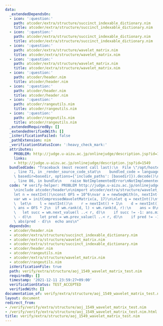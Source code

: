 ```yaml
---
data:
  _extendedDependsOn:
  - icon: ':question:'
    path: atcoder/extra/structure/succinct_indexable_dictionary.nim
    title: atcoder/extra/structure/succinct_indexable_dictionary.nim
  - icon: ':question:'
    path: atcoder/extra/structure/succinct_indexable_dictionary.nim
    title: atcoder/extra/structure/succinct_indexable_dictionary.nim
  - icon: ':question:'
    path: atcoder/extra/structure/wavelet_matrix.nim
    title: atcoder/extra/structure/wavelet_matrix.nim
  - icon: ':question:'
    path: atcoder/extra/structure/wavelet_matrix.nim
    title: atcoder/extra/structure/wavelet_matrix.nim
  - icon: ':question:'
    path: atcoder/header.nim
    title: atcoder/header.nim
  - icon: ':question:'
    path: atcoder/header.nim
    title: atcoder/header.nim
  - icon: ':question:'
    path: atcoder/rangeutils.nim
    title: atcoder/rangeutils.nim
  - icon: ':question:'
    path: atcoder/rangeutils.nim
    title: atcoder/rangeutils.nim
  _extendedRequiredBy: []
  _extendedVerifiedWith: []
  _isVerificationFailed: false
  _pathExtension: nim
  _verificationStatusIcon: ':heavy_check_mark:'
  attributes:
    PROBLEM: http://judge.u-aizu.ac.jp/onlinejudge/description.jsp?id=1549
    links:
    - http://judge.u-aizu.ac.jp/onlinejudge/description.jsp?id=1549
  bundledCode: "Traceback (most recent call last):\n  File \"/opt/hostedtoolcache/Python/3.10.6/x64/lib/python3.10/site-packages/onlinejudge_verify/documentation/build.py\"\
    , line 71, in _render_source_code_stat\n    bundled_code = language.bundle(stat.path,\
    \ basedir=basedir, options={'include_paths': [basedir]}).decode()\n  File \"/opt/hostedtoolcache/Python/3.10.6/x64/lib/python3.10/site-packages/onlinejudge_verify/languages/nim.py\"\
    , line 86, in bundle\n    raise NotImplementedError\nNotImplementedError\n"
  code: "# verify-helper: PROBLEM http://judge.u-aizu.ac.jp/onlinejudge/description.jsp?id=1549\n\
    \ninclude atcoder/header\n\nimport atcoder/extra/structure/wavelet_matrix\n\n\
    let n = nextInt()\nconst OFS = 10^6\nvar a = newSeqWith(n, nextInt() + OFS)\n\
    var wm = initCompressedWaveletMatrix(a, 17)\n\nlet q = nextInt()\nfor i in 0..<q:\n\
    \  let\n    l = nextInt()\n    r = nextInt() + 1\n    d = nextInt() + OFS\n  var\
    \ ans = OFS * 2\n  if wm.rank(d, l) < wm.rank(d, r):\n    ans = 0\n  else:\n \
    \   let succ = wm.next_value(l ..< r, d)\n    if succ != -1: ans.min= abs(succ\
    \ - d)\n    let pred = wm.prev_value(l ..< r, d)\n    if pred != -1: ans.min=\
    \ abs(pred - d)\n  echo ans\n"
  dependsOn:
  - atcoder/header.nim
  - atcoder/extra/structure/succinct_indexable_dictionary.nim
  - atcoder/extra/structure/wavelet_matrix.nim
  - atcoder/extra/structure/succinct_indexable_dictionary.nim
  - atcoder/header.nim
  - atcoder/rangeutils.nim
  - atcoder/extra/structure/wavelet_matrix.nim
  - atcoder/rangeutils.nim
  isVerificationFile: true
  path: verify/extra/structure/aoj_1549_wavelet_matrix_test.nim
  requiredBy: []
  timestamp: '2021-12-11 23:59:27+09:00'
  verificationStatus: TEST_ACCEPTED
  verifiedWith: []
documentation_of: verify/extra/structure/aoj_1549_wavelet_matrix_test.nim
layout: document
redirect_from:
- /verify/verify/extra/structure/aoj_1549_wavelet_matrix_test.nim
- /verify/verify/extra/structure/aoj_1549_wavelet_matrix_test.nim.html
title: verify/extra/structure/aoj_1549_wavelet_matrix_test.nim
---
```

